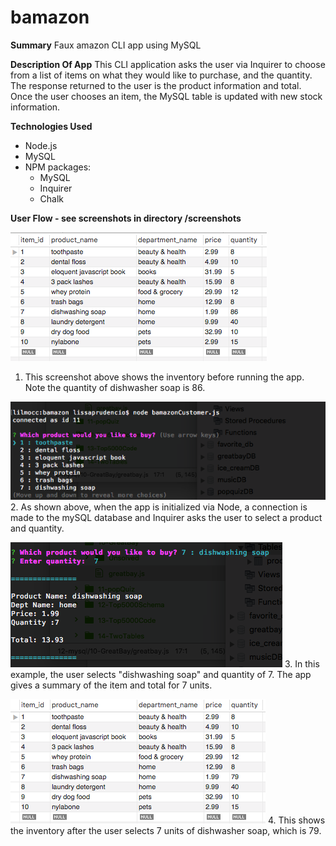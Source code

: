 # bamazon
**Summary**
Faux amazon CLI app using MySQL

**Description Of App**
This CLI application asks the user via Inquirer to choose from a list of items on what they would like to purchase, and the quantity. The response returned to the user is the product information and total. Once the user chooses an item, the MySQL table is updated with new stock information.

**Technologies Used**
* Node.js
* MySQL
* NPM packages:
  * MySQL
  * Inquirer
  * Chalk

**User Flow - see screenshots in directory /screenshots**

![Starting inventory in MySQL](/screenshots/mysql-before.png)
1. This screenshot above shows the inventory before running the app. Note the quantity of dishwasher soap is 86.


![Initiate app via Node](/screenshots/node1.png)
2. As shown above, when the app is initialized via Node, a connection is made to the mySQL database and Inquirer asks the user to select a product and quantity.


![User selects product and quantity](/screenshots/node2.png)
3. In this example, the user selects "dishwashing soap" and quantity of 7. The app gives a summary of the item and total for 7 units.


![Updated inventory in MySQL](/screenshots/mysql-after.png)
4. This shows the inventory after the user selects 7 units of dishwasher soap, which is 79.
